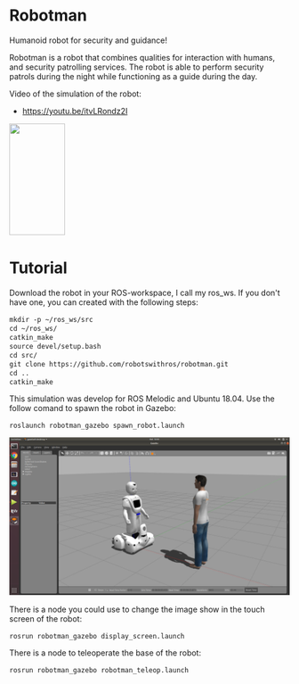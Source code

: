 # Robotman
Humanoid robot for security and guidance!

Robotman is a robot that combines qualities for interaction with humans, and security patrolling services. The robot is able to perform security patrols during the night while functioning as a guide during the day. 

Video of the simulation of the robot:

 * https://youtu.be/itvLRondz2I
 
<img src="https://robotman_mall.jpeg" width="100" height="200">
 
 # Tutorial
 
 Download the robot in your ROS-workspace, I call my ros_ws. If you don't have one, you can created with the following steps:
 
 ```
 mkdir -p ~/ros_ws/src
 cd ~/ros_ws/
 catkin_make
 source devel/setup.bash
 cd src/
 git clone https://github.com/robotswithros/robotman.git
 cd ..
 catkin_make
 ```
 
 This simulation was develop for ROS Melodic and Ubuntu 18.04. Use the follow comand to spawn the robot in Gazebo:
 
 ```
 roslaunch robotman_gazebo spawn_robot.launch
 ```
 
 ![Robotman_Gazebo](Robotman_gazebo.png)
 
 There is a node you could use to change the image show in the touch screen of the robot:
 
 ```
 rosrun robotman_gazebo display_screen.launch
 ```
 
 There is a node to teleoperate the base of the robot:
 
 ```
 rosrun robotman_gazebo robotman_teleop.launch
 ```
 
